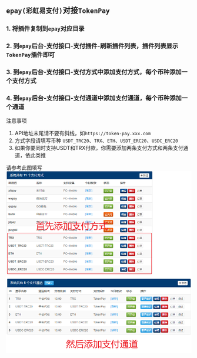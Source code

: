 ## `epay(彩虹易支付)`对接`TokenPay`

### 1. 将插件复制到`epay`对应目录
### 2. 到`epay`后台-**支付接口**-**支付插件**-**刷新插件列表**，插件列表显示`TokenPay`插件即可
### 3. 到`epay`后台-**支付接口**-**支付方式**中添加支付方式，每个币种添加一个支付方式
### 4. 到`epay`后台-**支付接口**-**支付通道**中添加支付通道，每个币种添加一个通道
注意事项
1. API地址末尾请不要有斜线，如`https://token-pay.xxx.com`  
2. 方式字段请填写币种 `USDT_TRC20`、`TRX`、`ETH`、`USDT_ERC20`、`USDC_ERC20`  
3. 如果你要同时支持USDT和TRX付款，你需要添加两条支付方式和两条支付通道，依此类推

请参考此图填写
<img src="../../Wiki/imgs/epay-payment.png" alt="彩虹易支付支付方式配置"/>